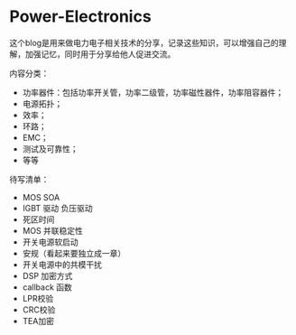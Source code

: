 # Power-Electronics

这个blog是用来做电力电子相关技术的分享，记录这些知识，可以增强自己的理解，加强记忆，同时用于分享给他人促进交流。

内容分类：
- 功率器件：包括功率开关管，功率二级管，功率磁性器件，功率阻容器件；
- 电源拓扑；
- 效率；
- 环路；
- EMC；
- 测试及可靠性；
- 等等

待写清单：
- MOS SOA
- IGBT 驱动 负压驱动
- 死区时间
- MOS 并联稳定性
- 开关电源软启动
- 安规（看起来要独立成一章）
- 开关电源中的共模干扰
- DSP 加密方式
- callback 函数
- LPR校验
- CRC校验
- TEA加密
  

